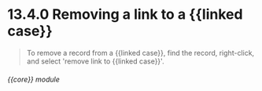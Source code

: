 # 13.4.0    Removing a link to a {{linked case}}

> To remove a record from a {{linked case}}, find the record, right-click, and select 'remove link to {{linked case}}'. 

 

###### {{core}} module

